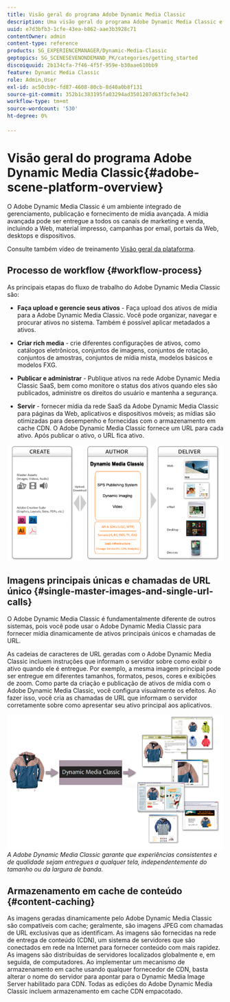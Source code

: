 ```yaml
---
title: Visão geral do programa Adobe Dynamic Media Classic
description: Uma visão geral do programa Adobe Dynamic Media Classic e de todo o processo de fluxo de trabalho.
uuid: e7d3bfb3-1cfe-43ea-b862-aae3b3928c71
contentOwner: admin
content-type: reference
products: SG_EXPERIENCEMANAGER/Dynamic-Media-Classic
geptopics: SG_SCENESEVENONDEMAND_PK/categories/getting_started
discoiquuid: 2b134cfa-7f46-4f5f-959e-b30aae610bb9
feature: Dynamic Media Classic
role: Admin,User
exl-id: ac50cb9c-fd87-4608-80cb-8d40a0b8f131
source-git-commit: 352b1c383195fa03294ad3501207d63f3cfe3e42
workflow-type: tm+mt
source-wordcount: '530'
ht-degree: 0%

---
```


# Visão geral do programa Adobe Dynamic Media Classic{#adobe-scene-platform-overview}

O Adobe Dynamic Media Classic é um ambiente integrado de gerenciamento, publicação e fornecimento de mídia avançada. A mídia avançada pode ser entregue a todos os canais de marketing e venda, incluindo a Web, material impresso, campanhas por email, portais da Web, desktops e dispositivos.

Consulte também vídeo de treinamento [Visão geral da plataforma](https://s7d5.scene7.com/s7viewers/html5/VideoViewer.html?videoserverurl=https://s7d5.scene7.com/is/content/&amp;emailurl=https://s7d5.scene7.com/s7/emailFriend&amp;serverUrl=https://s7d5.scene7.com/is/image/&amp;config=Scene7SharedAssets/Universal_HTML5_Video&amp;contenturl=https://s7d5.scene7.com/skins/&amp;asset=S7tutorials/572_Platform%20Overview_converted%20renamed_Getting%20Started-AVS).

## Processo de workflow {#workflow-process}

As principais etapas do fluxo de trabalho do Adobe Dynamic Media Classic são:

* **Faça upload e gerencie seus ativos**  - Faça upload dos ativos de mídia para a Adobe Dynamic Media Classic. Você pode organizar, navegar e procurar ativos no sistema. Também é possível aplicar metadados a ativos.

* **Criar rich media**  - crie diferentes configurações de ativos, como catálogos eletrônicos, conjuntos de imagens, conjuntos de rotação, conjuntos de amostras, conjuntos de mídia mista, modelos básicos e modelos FXG.

* **Publicar e administrar**  - Publique ativos na rede Adobe Dynamic Media Classic SaaS, bem como monitore o status dos ativos quando eles são publicados, administre os direitos do usuário e mantenha a segurança.

* **Servir**  - fornecer mídia da rede SaaS da Adobe Dynamic Media Classic para páginas da Web, aplicativos e dispositivos móveis; as mídias são otimizadas para desempenho e fornecidas com o armazenamento em cache CDN. O Adobe Dynamic Media Classic fornece um URL para cada ativo. Após publicar o ativo, o URL fica ativo.

![O processo de workflow do Adobe Dynamic Media Classic](/help/assets/gs_workflow.png)

## Imagens principais únicas e chamadas de URL único {#single-master-images-and-single-url-calls}

O Adobe Dynamic Media Classic é fundamentalmente diferente de outros sistemas, pois você pode usar o Adobe Dynamic Media Classic para fornecer mídia dinamicamente de ativos principais únicos e chamadas de URL.

As cadeias de caracteres de URL geradas com o Adobe Dynamic Media Classic incluem instruções que informam o servidor sobre como exibir o ativo quando ele é entregue. Por exemplo, a mesma imagem principal pode ser entregue em diferentes tamanhos, formatos, pesos, cores e exibições de zoom. Como parte da criação e publicação de ativos de mídia com o Adobe Dynamic Media Classic, você configura visualmente os efeitos. Ao fazer isso, você cria as chamadas de URL que informam o servidor corretamente sobre como apresentar seu ativo principal aos aplicativos.

![O Adobe Dynamic Media Classic pode fornecer a mesma imagem principal para diferentes mídias em diferentes tamanhos e formatos.](/help/assets/gs_dynamic_publishing.png)
*A Adobe Dynamic Media Classic garante que experiências consistentes e de qualidade sejam entregues a qualquer tela, independentemente do tamanho ou da largura de banda.*

## Armazenamento em cache de conteúdo {#content-caching}

As imagens geradas dinamicamente pelo Adobe Dynamic Media Classic são compatíveis com cache; geralmente, são imagens JPEG com chamadas de URL exclusivas que as identificam. As imagens são fornecidas na rede de entrega de conteúdo (CDN), um sistema de servidores que são conectados em rede na Internet para fornecer conteúdo com mais rapidez. As imagens são distribuídas de servidores localizados globalmente e, em seguida, de computadores. Ao implementar um mecanismo de armazenamento em cache usando qualquer fornecedor de CDN, basta alterar o nome do servidor para apontar para o Dynamic Media Image Server habilitado para CDN. Todas as edições do Adobe Dynamic Media Classic incluem armazenamento em cache CDN empacotado.
